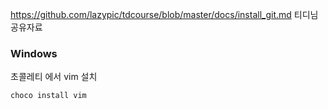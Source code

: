 https://github.com/lazypic/tdcourse/blob/master/docs/install_git.md
티디님 공유자료

### Windows

초콜레티 에서 vim 설치 

```bash
choco install vim
```
